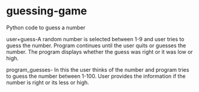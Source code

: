 # guessing-game
Python code to guess a number

user+guess-A random number  is selected between 1-9 and user tries to guess the number. Program continues until the user quits or guesses the number.
The program displays whether the guess was right or it was low or high.

program_guesses- In this the user thinks of the number and program tries to guess the number between 1-100. User provides the information if the number is right or its less or high.
